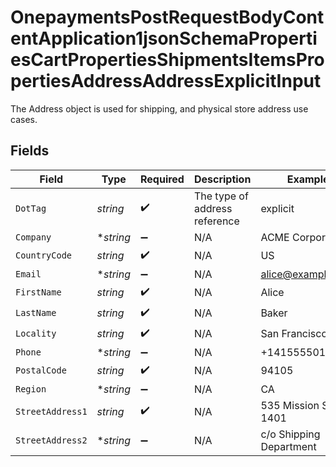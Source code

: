 # OnepaymentsPostRequestBodyContentApplication1jsonSchemaPropertiesCartPropertiesShipmentsItemsPropertiesAddressAddressExplicitInput

The Address object is used for shipping, and physical store address use cases.


## Fields

| Field                         | Type                          | Required                      | Description                   | Example                       |
| ----------------------------- | ----------------------------- | ----------------------------- | ----------------------------- | ----------------------------- |
| `DotTag`                      | *string*                      | :heavy_check_mark:            | The type of address reference | explicit                      |
| `Company`                     | **string*                     | :heavy_minus_sign:            | N/A                           | ACME Corporation              |
| `CountryCode`                 | *string*                      | :heavy_check_mark:            | N/A                           | US                            |
| `Email`                       | **string*                     | :heavy_minus_sign:            | N/A                           | alice@example.com             |
| `FirstName`                   | *string*                      | :heavy_check_mark:            | N/A                           | Alice                         |
| `LastName`                    | *string*                      | :heavy_check_mark:            | N/A                           | Baker                         |
| `Locality`                    | *string*                      | :heavy_check_mark:            | N/A                           | San Francisco                 |
| `Phone`                       | **string*                     | :heavy_minus_sign:            | N/A                           | +14155550199                  |
| `PostalCode`                  | *string*                      | :heavy_check_mark:            | N/A                           | 94105                         |
| `Region`                      | **string*                     | :heavy_minus_sign:            | N/A                           | CA                            |
| `StreetAddress1`              | *string*                      | :heavy_check_mark:            | N/A                           | 535 Mission St, Ste 1401      |
| `StreetAddress2`              | **string*                     | :heavy_minus_sign:            | N/A                           | c/o Shipping Department       |